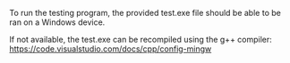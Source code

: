 To run the testing program, the provided test.exe file should be able to be ran on a Windows device.

If not available, the test.exe can be recompiled using the g++ compiler:
https://code.visualstudio.com/docs/cpp/config-mingw